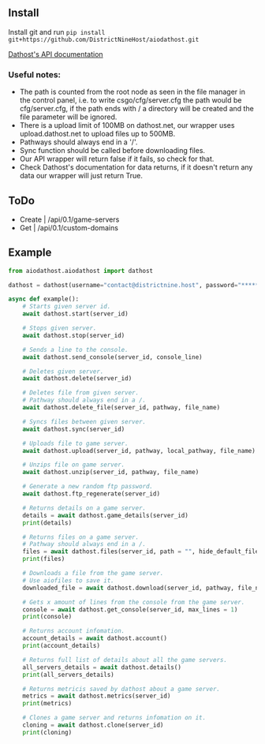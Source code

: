 ## Install
Install git and run `pip install git+https://github.com/DistrictNineHost/aiodathost.git`

[Dathost's API documentation](https://dathost.net/api)

### Useful notes:
- The path is counted from the root node as seen in the file manager in the control panel, i.e. to write csgo/cfg/server.cfg the path would be cfg/server.cfg, if the path ends with / a directory will be created and the file parameter will be ignored.
- There is a upload limit of 100MB on dathost.net, our wrapper uses upload.dathost.net to upload files up to 500MB.
- Pathways should always end in a '/'.
- Sync function should be called before downloading files.
- Our API wrapper will return false if it fails, so check for that.
- Check Dathost's documentation for data returns, if it doesn't return any data our wrapper will just return True.

## ToDo
- Create | /api/0.1/game-servers
- Get | /api/0.1/custom-domains

## Example
```python
from aiodathost.aiodathost import dathost

dathost = dathost(username="contact@districtnine.host", password="********")

async def example():
    # Starts given server id.
    await dathost.start(server_id)

    # Stops given server.
    await dathost.stop(server_id)

    # Sends a line to the console.
    await dathost.send_console(server_id, console_line)

    # Deletes given server.
    await dathost.delete(server_id)

    # Deletes file from given server.
    # Pathway should always end in a /.
    await dathost.delete_file(server_id, pathway, file_name)

    # Syncs files between given server.
    await dathost.sync(server_id)

    # Uploads file to game server.
    await dathost.upload(server_id, pathway, local_pathway, file_name)

    # Unzips file on game server.
    await dathost.unzip(server_id, pathway, file_name)

    # Generate a new random ftp password.
    await dathost.ftp_regenerate(server_id)

    # Returns details on a game server.
    details = await dathost.game_details(server_id)
    print(details)

    # Returns files on a game server.
    # Pathway should always end in a /.
    files = await dathost.files(server_id, path = "", hide_default_files = False, with_filesizes = False)
    print(files)

    # Downloads a file from the game server.
    # Use aiofiles to save it.
    downloaded_file = await dathost.download(server_id, pathway, file_name)

    # Gets x amount of lines from the console from the game server.
    console = await dathost.get_console(server_id, max_lines = 1)
    print(console)

    # Returns account infomation.
    account_details = await dathost.account()
    print(account_details)

    # Returns full list of details about all the game servers.
    all_servers_details = await dathost.details()
    print(all_servers_details)

    # Returns metricis saved by dathost about a game server.
    metrics = await dathost.metrics(server_id)
    print(metrics)

    # Clones a game server and returns infomation on it.
    cloning = await dathost.clone(server_id)
    print(cloning)
```